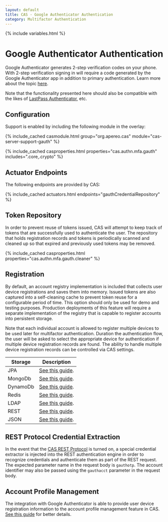 ```yaml
---
layout: default
title: CAS - Google Authenticator Authentication
category: Multifactor Authentication
---
```


{% include variables.html %}

# Google Authenticator Authentication

Google Authenticator generates 2-step verification codes on your phone. With 2-step 
verification signing in will require a code generated by the 
Google Authenticator app in addition to primary authentication. Learn 
more about the topic [here](https://en.wikipedia.org/wiki/Google_Authenticator).

Note that the functionality presented here should also be compatible with 
the likes of [LastPass Authenticator](https://lastpass.com/auth), etc.

## Configuration

Support is enabled by including the following module in the overlay:

{% include_cached casmodule.html group="org.apereo.cas" module="cas-server-support-gauth" %}

{% include_cached casproperties.html properties="cas.authn.mfa.gauth" includes=".core,.crypto" %}

## Actuator Endpoints

The following endpoints are provided by CAS:

{% include_cached actuators.html endpoints="gauthCredentialRepository" %}

## Token Repository

In order to prevent reuse of tokens issued, CAS will attempt to keep track of 
tokens that are successfully used to authenticate the user.
The repository that holds registration records and tokens is periodically 
scanned and cleaned up so that expired and previously used tokens
may be removed.

{% include_cached casproperties.html properties="cas.authn.mfa.gauth.cleaner" %}

## Registration

By default, an account registry implementation is included that collects user 
device registrations and saves them into memory.
Issued tokens are also captured into a self-cleaning cache to prevent token 
reuse for a configurable period of time.
This option should only be used for demo and testing purposes. Production 
deployments of this feature will require a separate
implementation of the registry that is capable to register accounts into persistent storage.

Note that each individual account is allowed to register multiple devices to be 
used later for multifactor authentication. Duration the
authentication flow, the user will be asked to select the appropriate device for 
authentication if multiple device registration records
are found. The ability to handle multiple device registration 
records can be controlled via CAS settings.

| Storage     | Description                                                                      |
|-------------|----------------------------------------------------------------------------------|
| JPA         | [See this guide](GoogleAuthenticator-Authentication-Registration-JPA.html).      |
| MongoDb     | [See this guide](GoogleAuthenticator-Authentication-Registration-MongoDb.html).  |
| DynamoDb    | [See this guide](GoogleAuthenticator-Authentication-Registration-DynamoDb.html). |
| Redis       | [See this guide](GoogleAuthenticator-Authentication-Registration-Redis.html).    |
| LDAP        | [See this guide](GoogleAuthenticator-Authentication-Registration-LDAP.html).     |
| REST        | [See this guide](GoogleAuthenticator-Authentication-Registration-Rest.html).     |
| JSON        | [See this guide](GoogleAuthenticator-Authentication-Registration-JSON.html).     |

## REST Protocol Credential Extraction 

In the event that the [CAS REST Protocol](../protocol/REST-Protocol.html) is turned on, a special credential extractor 
is injected into the REST authentication engine in order to recognize credentials and authenticate them as part of the REST request. 
The expected parameter name in the request body is `gauthotp`. The account identifier may also 
be passed using the `gauthacct` parameter in the request body.

## Account Profile Management

The integration with Google Authenticator is able to provide user device registration information 
to the account profile management feature in CAS. [See this guide](../registration/Account-Management-Overview.html) for better details.

